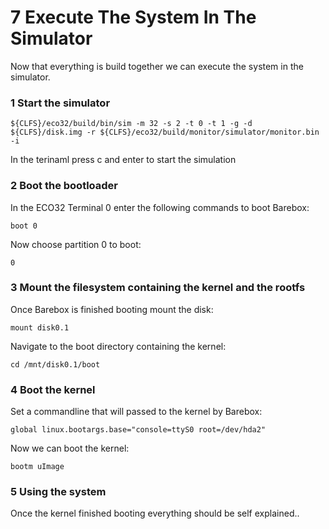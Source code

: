 # 7 Execute The System In The Simulator

Now that everything is build together we can execute the system in the simulator.

### 1 Start the simulator
```
${CLFS}/eco32/build/bin/sim -m 32 -s 2 -t 0 -t 1 -g -d ${CLFS}/disk.img -r ${CLFS}/eco32/build/monitor/simulator/monitor.bin -i
```

In the terinaml press c and enter to start the simulation

### 2 Boot the bootloader

In the ECO32 Terminal 0 enter the following commands to boot Barebox:
```
boot 0
```

Now choose partition 0 to boot:
```
0
```

### 3 Mount the filesystem containing the kernel and the rootfs

Once Barebox is finished booting mount the disk:
```
mount disk0.1
```

Navigate to the boot directory containing the kernel:
```
cd /mnt/disk0.1/boot
```

### 4 Boot the kernel

Set a commandline that will passed to the kernel by Barebox:
```
global linux.bootargs.base="console=ttyS0 root=/dev/hda2"
```

Now we can boot the kernel:
```
bootm uImage
```

### 5 Using the system
Once the kernel finished booting everything should be self explained..
